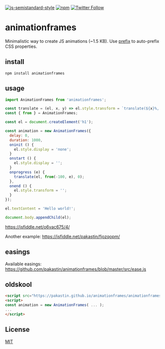 [![js-semistandard-style](https://img.shields.io/badge/code%20style-semistandard-brightgreen.svg?maxAge=3600&style=flat-square)](https://github.com/Flet/semistandard)
[![npm](https://img.shields.io/npm/v/animationframes.svg?maxAge=60&style=flat-square)](https://www.npmjs.com/package/animationframes)
[![Twitter Follow](https://img.shields.io/twitter/follow/pakastin.svg?style=social&maxAge=3600)](https://twitter.com/pakastin)

# animationframes
Minimalistic way to create JS animations (~1.5 KB). Use [prefix](https://github.com/pakastin/prefix) to auto-prefix CSS properties.

## install
```
npm install animationframes
```

## usage

```js
import AnimationFrames from 'animationframes';

const translate = (el, x, y) => el.style.transform = `translate(${x}%, ${y}%)`;
const { from } = AnimationFrames;

const el = document.createElement('h1');

const animation = new AnimationFrames({
  delay: 0,
  duration: 1000,
  oninit () {
    el.style.display = 'none';
  }
  onstart () {
    el.style.display = '';
  }
  onprogress (e) {
    translate(el, from(-100, e), 0);
  },
  onend () {
    el.style.transform = '';
  }
});

el.textContent = 'Hello world!';

document.body.appendChild(el);
```
https://jsfiddle.net/o6vac675/4/

Another example: https://jsfiddle.net/pakastin/fjozqopm/

## easings
Available easings: https://github.com/pakastin/animationframes/blob/master/src/ease.js

## oldskool
```html
<script src="https://pakastin.github.io/animationframes/animationframes.min.js"></script>
<script>
const animation = new AnimationFrames( ... );
...
</script>
```

## License
[MIT](https://github.com/pakastin/animationframes/blob/master/LICENSE)
